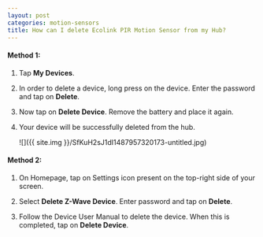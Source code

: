 ```yaml
---
layout: post
categories: motion-sensors
title: How can I delete Ecolink PIR Motion Sensor from my Hub?
---
```


#### **Method 1:**

1. Tap **My Devices**.

2. In order to delete a device, long press on the device. Enter the password and tap on **Delete**.

3. Now tap on **Delete Device**. Remove the battery and place it again.

4. Your device will be successfully deleted from the hub.

    ![]({{ site.img }}/SfKuH2sJ1dI1487957320173-untitled.jpg)

#### **Method 2:**

1. On Homepage, tap on Settings icon present on the top-right side of your screen.

2. Select **Delete Z-Wave Device**. Enter password and tap on **Delete**.

3. Follow the Device User Manual to delete the device. When this is completed, tap on **Delete Device**.